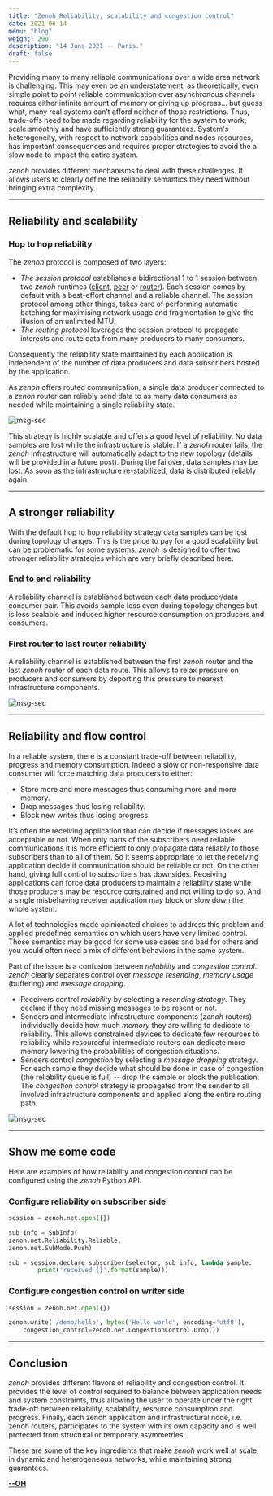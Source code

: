 ```yaml
---
title: "Zenoh Reliability, scalability and congestion control"
date: 2021-06-14
menu: "blog"
weight: 290
description: "14 June 2021 -- Paris."
draft: false
---
```


Providing many to many reliable communications  over a wide area network is challenging. This may even be an understatement, as theoretically,  even simple point to point reliable communication over asynchronous channels requires either infinite amount of memory or giving up progress… but guess what, many real systems can’t afford neither of those restrictions. Thus, trade-offs need to be made regarding reliability for the system to work, scale smoothly and have sufficiently strong guarantees. System's heterogeneity, with respect to network capabilities and nodes resources,  has important consequences and requires proper strategies to avoid the a slow node to impact the entire system.

*zenoh* provides different mechanisms to deal with these challenges. It allows users to clearly define the reliability semantics they need without bringing extra complexity. 

-------
## Reliability and scalability
### Hop to hop reliability
The *zenoh* protocol is composed of two layers: 
- *The session protocol* establishes a bidirectional 1 to 1 session between two *zenoh* runtimes ([client](../../docs/getting-started/key-concepts/#client), [peer](../../docs/getting-started/key-concepts/#peer) or [router](../../docs/getting-started/key-concepts/#router)). Each session comes by default with a best-effort channel and a reliable channel. The session protocol among other things, takes care of performing automatic batching for maximising network usage and fragmentation to give the illusion of an unlimited MTU. 
- *The routing protocol* leverages the session protocol to propagate interests and route data from many producers to many consumers.

Consequently the reliability state maintained by each application is independent of the number of data producers and data subscribers hosted by the application.

As *zenoh* offers routed communication, a single data producer connected to a *zenoh* router can reliably send data to as many data consumers as needed while maintaining a single reliability state.

![msg-sec](../../img/blog-zenoh-reliability/zenoh-reliability-and-scalability.png)

This strategy is highly scalable and offers a good level of reliability. No data samples are lost while the infrastructure is stable. If a *zenoh* router fails, the *zenoh* infrastructure will automatically adapt to the new topology (details will be provided in a future post). During the failover, data samples may be lost. As soon as the infrastructure re-stabilized, data is distributed reliably again.

-------
## A stronger reliability
With the default hop to hop reliability strategy data samples can be lost during topology changes. This is the price to pay for a good scalability but can be problematic for some systems. *zenoh* is designed to offer two stronger reliability strategies which are very briefly described here.

### End to end reliability
A reliability channel is established between each data producer/data consumer pair. This avoids sample loss even during topology changes but is less scalable and induces higher resource consumption on producers and consumers.

### First router to last router reliability
A reliability channel is established between the first *zenoh* router and the last *zenoh* router of each data route. This allows to relax pressure on producers and consumers by deporting this pressure to nearest infrastructure components.

![msg-sec](../../img/blog-zenoh-reliability/zenoh-strong-reliability.png)

-------
## Reliability and flow control
In a reliable system, there is a constant trade-off between reliability, progress and memory consumption. Indeed a slow or non-responsive data consumer will force matching data producers to either:
- Store more and more messages thus consuming more and more memory.
- Drop messages thus losing reliability.
- Block new writes thus losing progress.

It’s often the receiving application that can decide if messages losses are acceptable or not. When only parts of the subscribers need reliable communications it is more efficient to only propagate data reliably to those subscribers than to all of them. So it seems appropriate to let the receiving application decide if communication should be reliable or not. On the other hand, giving full control to subscribers has downsides. Receiving applications can force data producers to maintain a reliability state while those producers may be resource constrained and not willing to do so. And a single misbehaving receiver application may block or slow down the whole system.

A lot of technologies made opinionated choices to address this problem and applied predefined semantics on which users have very limited control. Those semantics may be good for some use cases and bad for others and you would often need a mix of different behaviors in the same system.

Part of the issue is a confusion between *reliability* and *congestion control*. *zenoh* clearly separates control over *message resending*, *memory usage* (buffering) and *message dropping*.
- Receivers control *reliability* by selecting a *resending strategy*. They declare if they need missing messages to be resent or not.
- Senders and intermediate infrastructure components (*zenoh* routers) individually decide how much *memory* they are willing to dedicate to reliability. This allows constrained devices to dedicate few resources to reliability while resourceful intermediate routers can dedicate more memory lowering the probabilities of congestion situations.
- Senders control *congestion* by selecting a *message dropping* strategy. For each sample they decide what should be done in case of congestion (the reliability queue is full) -- drop the sample or block the publication. The *congestion control* strategy is propagated from the sender to all involved infrastructure components and applied along the entire routing path.

![msg-sec](../../img/blog-zenoh-reliability/zenoh-reliability-and-flow-control.png)

-------
## Show me some code

Here are examples of how reliability and congestion control can be configured using the *zenoh* Python API.

### Configure reliability on subscriber side
```python
session = zenoh.net.open({})

sub_info = SubInfo(
zenoh.net.Reliability.Reliable, 
zenoh.net.SubMode.Push)

sub = session.declare_subscriber(selector, sub_info, lambda sample: 
		print('received {}'.format(sample)))
```

### Configure congestion control on writer side
```python
session = zenoh.net.open({})

zenoh.write('/demo/hello', bytes('Hello world', encoding='utf8'),
	congestion_control=zenoh.net.CongestionControl.Drop())
```

-------
## Conclusion
*zenoh* provides different flavors of reliability and congestion control. It provides the level of control required 
to balance between application needs and system constraints, thus allowing the user to operate under the right trade-off between reliability, scalability, resource consumption and progress. Finally, each zenoh application and infrastructural node, i.e. zenoh routers, participates to the system with its own capacity and is well protected from structural or  temporary asymmetries. 

These are some of the key ingredients that make  *zenoh* work well at scale, in dynamic and heterogeneous networks,  while maintaining strong guarantees.

[**--OH**](https://github.com/OlivierHecart)